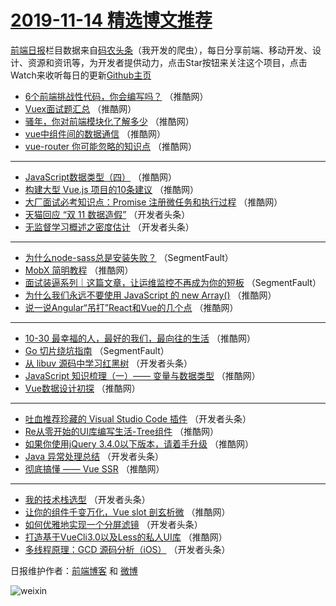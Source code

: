 # [2019-11-14 精选博文推荐](http://hao.caibaojian.com/date/2019/11/14)

[前端日报](http://caibaojian.com/c/news)栏目数据来自[码农头条](http://hao.caibaojian.com/)（我开发的爬虫），每日分享前端、移动开发、设计、资源和资讯等，为开发者提供动力，点击Star按钮来关注这个项目，点击Watch来收听每日的更新[Github主页](https://github.com/kujian/frontendDaily)
* [6个前端挑战性代码，你会编写吗？](http://hao.caibaojian.com/131014.html) （推酷网）
* [Vuex面试题汇总](http://hao.caibaojian.com/131026.html) （推酷网）
* [骚年，你对前端模块化了解多少](http://hao.caibaojian.com/131029.html) （推酷网）
* [vue中组件间的数据通信](http://hao.caibaojian.com/131019.html) （推酷网）
* [vue-router 你可能忽略的知识点](http://hao.caibaojian.com/131001.html) （推酷网）

***
* [JavaScript数据类型（四）](http://hao.caibaojian.com/131032.html) （推酷网）
* [构建大型 Vue.js 项目的10条建议](http://hao.caibaojian.com/131004.html) （推酷网）
* [大厂面试必考知识点：Promise 注册微任务和执行过程](http://hao.caibaojian.com/131015.html) （推酷网）
* [天猫回应 “双 11 数据造假”](http://hao.caibaojian.com/130981.html) （开发者头条）
* [无监督学习概述之密度估计](http://hao.caibaojian.com/130983.html) （开发者头条）

***
* [为什么node-sass总是安装失败？](http://hao.caibaojian.com/130961.html) （SegmentFault）
* [MobX 简明教程](http://hao.caibaojian.com/131021.html) （推酷网）
* [面试装逼系列｜这篇文章，让运维监控不再成为你的短板](http://hao.caibaojian.com/130962.html) （SegmentFault）
* [为什么我们永远不要使用 JavaScript 的 new Array()](http://hao.caibaojian.com/131008.html) （推酷网）
* [说一说Angular“吊打”React和Vue的几个点](http://hao.caibaojian.com/131022.html) （推酷网）

***
* [10-30 最幸福的人，最好的我们，最向往的生活](http://hao.caibaojian.com/130998.html) （推酷网）
* [Go 切片绕坑指南](http://hao.caibaojian.com/130963.html) （SegmentFault）
* [从 libuv 源码中学习红黑树](http://hao.caibaojian.com/130974.html) （开发者头条）
* [JavaScript 知识梳理（一）—— 变量与数据类型](http://hao.caibaojian.com/131023.html) （推酷网）
* [Vue数据设计初探](http://hao.caibaojian.com/130999.html) （推酷网）

***
* [吐血推荐珍藏的 Visual Studio Code 插件](http://hao.caibaojian.com/130975.html) （开发者头条）
* [Re从零开始的UI库编写生活-Tree组件](http://hao.caibaojian.com/131000.html) （推酷网）
* [如果你使用jQuery 3.4.0以下版本，请着手升级](http://hao.caibaojian.com/131012.html) （推酷网）
* [Java 异常处理总结](http://hao.caibaojian.com/130977.html) （开发者头条）
* [彻底搞懂 —— Vue SSR](http://hao.caibaojian.com/131002.html) （推酷网）

***
* [我的技术栈选型](http://hao.caibaojian.com/130979.html) （开发者头条）
* [让你的组件千变万化，Vue slot 剖玄析微](http://hao.caibaojian.com/131003.html) （推酷网）
* [如何优雅地实现一个分屏滤镜](http://hao.caibaojian.com/130980.html) （开发者头条）
* [打造基于VueCli3.0以及Less的私人UI库](http://hao.caibaojian.com/131018.html) （推酷网）
* [多线程原理：GCD 源码分析（iOS）](http://hao.caibaojian.com/130982.html) （开发者头条）

日报维护作者：[前端博客](http://caibaojian.com/) 和 [微博](http://caibaojian.com/go/weibo)

![weixin](https://user-images.githubusercontent.com/3055447/38468989-651132ac-3b80-11e8-8e6b-15122322a9d7.png)